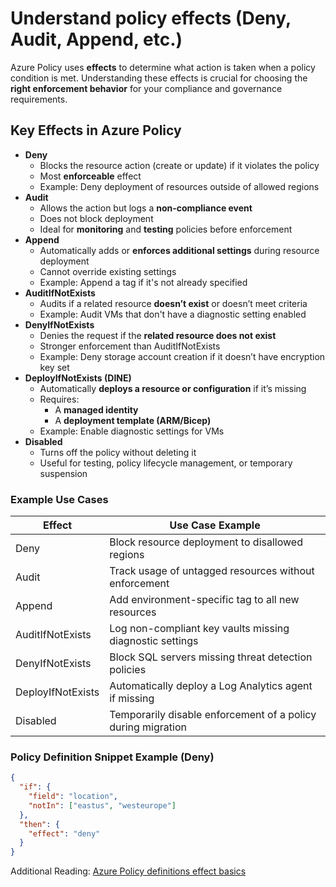 # Understand policy effects (Deny, Audit, Append, etc.)

Azure Policy uses **effects** to determine what action is taken when a policy condition is met. Understanding these effects is crucial for choosing the **right enforcement behavior** for your compliance and governance requirements.

## Key Effects in Azure Policy

- **Deny**
  - Blocks the resource action (create or update) if it violates the policy
  - Most **enforceable** effect
  - Example: Deny deployment of resources outside of allowed regions
- **Audit**
  - Allows the action but logs a **non-compliance event**
  - Does not block deployment
  - Ideal for **monitoring** and **testing** policies before enforcement
- **Append**
  - Automatically adds or **enforces additional settings** during resource deployment
  - Cannot override existing settings
  - Example: Append a tag if it's not already specified
- **AuditIfNotExists**
  - Audits if a related resource **doesn’t exist** or doesn’t meet criteria
  - Example: Audit VMs that don't have a diagnostic setting enabled
- **DenyIfNotExists**
  - Denies the request if the **related resource does not exist**
  - Stronger enforcement than AuditIfNotExists
  - Example: Deny storage account creation if it doesn’t have encryption key set
- **DeployIfNotExists (DINE)**
  - Automatically **deploys a resource or configuration** if it’s missing
  - Requires:
    - A **managed identity**
    - A **deployment template (ARM/Bicep)**
  - Example: Enable diagnostic settings for VMs
- **Disabled**
  - Turns off the policy without deleting it
  - Useful for testing, policy lifecycle management, or temporary suspension

### Example Use Cases

| Effect            | Use Case Example                                             |
| ----------------- | ------------------------------------------------------------ |
| Deny              | Block resource deployment to disallowed regions              |
| Audit             | Track usage of untagged resources without enforcement        |
| Append            | Add environment-specific tag to all new resources            |
| AuditIfNotExists  | Log non-compliant key vaults missing diagnostic settings     |
| DenyIfNotExists   | Block SQL servers missing threat detection policies          |
| DeployIfNotExists | Automatically deploy a Log Analytics agent if missing        |
| Disabled          | Temporarily disable enforcement of a policy during migration |

### Policy Definition Snippet Example (Deny)

```json title="Example: Deny Storage in Non-Allowed Locations"
{
  "if": {
    "field": "location",
    "notIn": ["eastus", "westeurope"]
  },
  "then": {
    "effect": "deny"
  }
}
```

Additional Reading: [Azure Policy definitions effect basics](https://learn.microsoft.com/en-us/azure/governance/policy/concepts/effects)
